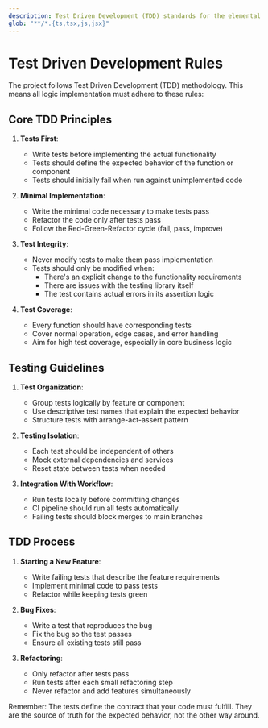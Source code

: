 ```yaml
---
description: Test Driven Development (TDD) standards for the elemental game project
glob: "**/*.{ts,tsx,js,jsx}"
---
```


# Test Driven Development Rules

The project follows Test Driven Development (TDD) methodology. This means all logic implementation must adhere to these rules:

## Core TDD Principles

1. **Tests First**:
   - Write tests before implementing the actual functionality
   - Tests should define the expected behavior of the function or component
   - Tests should initially fail when run against unimplemented code

2. **Minimal Implementation**:
   - Write the minimal code necessary to make tests pass
   - Refactor the code only after tests pass
   - Follow the Red-Green-Refactor cycle (fail, pass, improve)

3. **Test Integrity**:
   - Never modify tests to make them pass implementation
   - Tests should only be modified when:
     - There's an explicit change to the functionality requirements
     - There are issues with the testing library itself
     - The test contains actual errors in its assertion logic

4. **Test Coverage**:
   - Every function should have corresponding tests
   - Cover normal operation, edge cases, and error handling
   - Aim for high test coverage, especially in core business logic

## Testing Guidelines

1. **Test Organization**:
   - Group tests logically by feature or component
   - Use descriptive test names that explain the expected behavior
   - Structure tests with arrange-act-assert pattern

2. **Testing Isolation**:
   - Each test should be independent of others
   - Mock external dependencies and services
   - Reset state between tests when needed

3. **Integration With Workflow**:
   - Run tests locally before committing changes
   - CI pipeline should run all tests automatically
   - Failing tests should block merges to main branches

## TDD Process

1. **Starting a New Feature**:
   - Write failing tests that describe the feature requirements
   - Implement minimal code to pass tests
   - Refactor while keeping tests green

2. **Bug Fixes**:
   - Write a test that reproduces the bug
   - Fix the bug so the test passes
   - Ensure all existing tests still pass

3. **Refactoring**:
   - Only refactor after tests pass
   - Run tests after each small refactoring step
   - Never refactor and add features simultaneously

Remember: The tests define the contract that your code must fulfill. They are the source of truth for the expected behavior, not the other way around.
